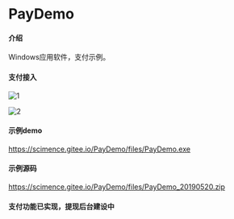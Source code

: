 ﻿# PayDemo



#### 介绍


Windows应用软件，支付示例。



#### 支付接入


![1](https://scimence.gitee.io/PayDemo/files/pic/输出依赖dll.png)


![2](https://scimence.gitee.io/PayDemo/files/pic/支付接入.png)

#### 示例demo
https://scimence.gitee.io/PayDemo/files/PayDemo.exe

#### 示例源码
https://scimence.gitee.io/PayDemo/files/PayDemo_20190520.zip

#### 支付功能已实现，提现后台建设中

